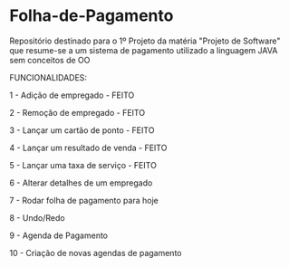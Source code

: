 # Folha-de-Pagamento
Repositório destinado para o 1º Projeto da matéria "Projeto de Software" que resume-se a um sistema de pagamento utilizado a linguagem JAVA sem conceitos de OO



FUNCIONALIDADES:


1 - Adição de empregado - FEITO

2 - Remoção de empregado - FEITO

3 - Lançar um cartão de ponto - FEITO

4 - Lançar um resultado de venda - FEITO

5 - Lançar uma taxa de serviço - FEITO

6 - Alterar detalhes de um empregado

7 - Rodar folha de pagamento para hoje

8 - Undo/Redo

9 - Agenda de Pagamento

10 - Criação de novas agendas de pagamento
